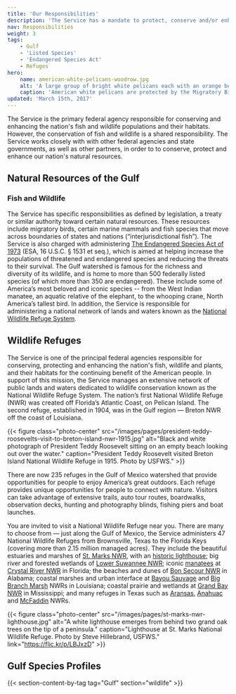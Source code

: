 ```yaml
---
title: 'Our Responsibilities'
description: 'The Service has a mandate to protect, conserve and/or enhance certain species and land on behalf of the American people.'
nav: Responsibilities
weight: 3
tags:
    - Gulf
    - 'Listed Species'
    - 'Endangered Species Act'
    - Refuges
hero:
    name: american-white-pelicans-woodrow.jpg
    alt: 'A large group of bright white pelicans each with an orange beak and webbed feet.'
    caption: 'American white pelicans are protected by the Migratory Bird Treaty Act of 1918. Photo by Woody Woodrow, USFWS.'
updated: 'March 15th, 2017'
---
```


The Service is the primary federal agency responsible for conserving and enhancing the nation's fish and wildlife populations and their habitats. However, the conservation of fish and wildlife is a shared responsibility. The Service works closely with with other federal agencies and state governments, as well as other partners, in order to to conserve, protect and enhance our nation's natural resources.

## Natural Resources of the Gulf

### Fish and Wildlife

The Service has specific responsibilities as defined by legislation, a treaty or similar authority toward certain natural resources. These resources include migratory birds, certain marine mammals and fish species that move across boundaries of states and nations (“interjurisdictional fish”). The Service is also charged with administering [The Endangered Species Act of 1973](https://www.fws.gov/laws/lawsdigest/esact.html) (ESA, 16 U.S.C. § 1531 et seq.), which is aimed at helping increase the populations of threatened and endangered species and reducing the threats to their survival. The Gulf watershed is famous for the richness and diversity of its wildlife, and is home to more than 500 federally listed species (of which more than 350 are endangered). These include some of America’s most beloved and iconic species -- from the West Indian manatee, an aquatic relative of the elephant, to the whooping crane, North America’s tallest bird. In addition, the Service is responsible for administering a national network of lands and waters known as the [National Wildlife Refuge System](https://www.fws.gov/refuges/).

## Wildlife Refuges

The Service is one of the principal federal agencies responsible for conserving, protecting and enhancing the nation's fish, wildlife and plants, and their habitats for the continuing benefit of the American people. In support of this mission, the Service manages an extensive network of public lands and waters dedicated to wildlife conservation known as the National Wildlife Refuge System. The nation’s first National Wildlife Refuge (NWR) was created off Florida’s Atlantic Coast, on Pelican Island. The second refuge, established in 1904, was in the Gulf region &mdash; Breton NWR off the coast of Louisiana.    

{{< figure class="photo-center" src="/images/pages/president-teddy-roosevelts-visit-to-breton-island-nwr-1915.jpg" alt="Black and white photograph of President Teddy Roosevelt sitting on an empty beach looking out over the water." caption="President Teddy Roosevelt visited Breton Island National Wildlife Refuge in 1915. Photo by USFWS." >}}

There are now 235 refuges in the Gulf of Mexico watershed that provide opportunities for people to enjoy America’s great outdoors. Each refuge provides unique opportunities for people to connect with nature. Visitors can take advantage of extensive trails, auto tour routes, boardwalks, observation decks, hunting and photography blinds, fishing piers and boat launches.

You are invited to visit a National Wildlife Refuge near you. There are many to choose from &mdash; just along the Gulf of Mexico, the Service administers 47 National Wildlife Refuges from Brownsville, Texas to the Florida Keys (covering more than 2.15 million managed acres). They include the beautiful estuaries and marshes of [St. Marks NWR](https://www.fws.gov/refuge/st_marks/), with an [historic lighthouse](https://www.fws.gov/refuge/St_Marks/visit/lighthouse_history.html); big river and forested wetlands of [Lower Suwannee NWR](https://www.fws.gov/refuge/lower_suwannee/); iconic [manatees](/wildlife/mammals/manatee) at [Crystal River NWR](https://www.fws.gov/refuge/crystal_river/) in Florida; the beaches and dunes of [Bon Secour NWR](https://www.fws.gov/refuge/bon_secour/) in Alabama; coastal marshes and urban interface at [Bayou Sauvage](https://www.fws.gov/refuge/bayou_sauvage/) and [Big Branch Marsh](https://www.fws.gov/refuge/big_branch_marsh/) NWRs in Louisiana; coastal prairie and wetlands at [Grand Bay NWR](https://www.fws.gov/refuge/grand_bay/) in Mississippi; and many refuges in Texas such as [Aransas](https://www.fws.gov/refuge/aransas/), [Anahuac](https://www.fws.gov/refuge/anahuac/) and [McFaddin](https://www.fws.gov/refuge/mcfaddin/) NWRs.  

{{< figure class="photo-center" src="/images/pages/st-marks-nwr-lighthouse.jpg" alt="A white lighthouse emerges from behind two grand oak trees on the tip of a peninsula." caption="Lighthouse at St. Marks National Wildlife Refuge. Photo by Steve Hillebrand, USFWS." link="https://flic.kr/p/LBJxzD" >}}

## Gulf Species Profiles

{{< section-content-by-tag tag="Gulf" section="wildlife" >}}
